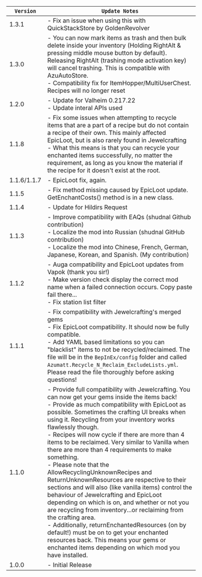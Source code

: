 | `Version`   | `Update Notes`                                                                                                                                                                                                                                                                                                                                                                                                                                                                                                                                                                                                                                                                                                                                                                                                                                                                                                                                                                 |
|-------------|--------------------------------------------------------------------------------------------------------------------------------------------------------------------------------------------------------------------------------------------------------------------------------------------------------------------------------------------------------------------------------------------------------------------------------------------------------------------------------------------------------------------------------------------------------------------------------------------------------------------------------------------------------------------------------------------------------------------------------------------------------------------------------------------------------------------------------------------------------------------------------------------------------------------------------------------------------------------------------|
| 1.3.1       | - Fix an issue when using this with QuickStackStore by GoldenRevolver                                                                                                                                                                                                                                                                                                                                                                                                                                                                                                                                                                                                                                                                                                                                                                                                                                                                                                          |
| 1.3.0       | - You can now mark items as trash and then bulk delete inside your inventory (Holding RightAlt & pressing middle mouse button by default). Releasing RightAlt (trashing mode activation key) will cancel trashing. This is compatible with AzuAutoStore. <br/>- Compatibility fix for ItemHopper/MultiUserChest. Recipes will no longer reset                                                                                                                                                                                                                                                                                                                                                                                                                                                                                                                                                                                                                                  |
| 1.2.0       | - Update for Valheim 0.217.22<br/> - Update interal APIs used                                                                                                                                                                                                                                                                                                                                                                                                                                                                                                                                                                                                                                                                                                                                                                                                                                                                                                                  |
| 1.1.8       | - Fix some issues when attempting to recycle items that are a part of a recipe but do not contain a recipe of their own. This mainly affected EpicLoot, but is also rarely found in Jewelcrafting<br/> - What this means is that you can recycle your enchanted items successfully, no matter the requirement, as long as you know the material if the recipe for it doesn't exist at the root.                                                                                                                                                                                                                                                                                                                                                                                                                                                                                                                                                                                |
| 1.1.6/1.1.7 | - EpicLoot fix, again.                                                                                                                                                                                                                                                                                                                                                                                                                                                                                                                                                                                                                                                                                                                                                                                                                                                                                                                                                         |
| 1.1.5       | - Fix method missing caused by EpicLoot update. GetEnchantCosts() method is in a new class.                                                                                                                                                                                                                                                                                                                                                                                                                                                                                                                                                                                                                                                                                                                                                                                                                                                                                    |
| 1.1.4       | - Update for Hildirs Request                                                                                                                                                                                                                                                                                                                                                                                                                                                                                                                                                                                                                                                                                                                                                                                                                                                                                                                                                   |
| 1.1.3       | - Improve compatibility with EAQs (shudnal Github contribution)<br/> - Localize the mod into Russian (shudnal GitHub contribution)<br/> - Localize the mod into Chinese, French, German, Japanese, Korean, and Spanish. (My contribution)                                                                                                                                                                                                                                                                                                                                                                                                                                                                                                                                                                                                                                                                                                                                      |
| 1.1.2       | - Auga compatibility and EpicLoot updates from Vapok (thank you sir!)<br/> - Make version check display the correct mod name when a failed connection occurs. Copy paste fail there...<br/> - Fix station list filter                                                                                                                                                                                                                                                                                                                                                                                                                                                                                                                                                                                                                                                                                                                                                          |
| 1.1.1       | - Fix compatibility with Jewelcrafting's merged gems<br/> - Fix EpicLoot compatibility. It should now be fully compatible.<br/> - Add YAML based limitations so you can "blacklist" items to not be recycled/reclaimed. The file will be in the `BepInEx/config` folder and called `Azumatt.Recycle_N_Reclaim_ExcludeLists.yml`. Please read the file thoroughly before asking questions!                                                                                                                                                                                                                                                                                                                                                                                                                                                                                                                                                                                      |
| 1.1.0       | - Provide full compatibility with Jewelcrafting. You can now get your gems inside the items back!<br/> - Provide as much compatibility with EpicLoot as possible. Sometimes the crafting UI breaks when using it. Recycling from your inventory works flawlessly though.<br/> - Recipes will now cycle if there are more than 4 items to be reclaimed. Very similar to Vanilla when there are more than 4 requirements to make something.<br/> - Please note that the AllowRecyclingUnknownRecipes and ReturnUnknownResources are respective to their sections and will also (like vanilla items) control the behaviour of Jewelcrafting and EpicLoot depending on which is on, and whether or not you are recycling from inventory...or reclaiming from the crafting area.<br/> - Additionally, returnEnchantedResources (on by default!) must be on to get your enchanted resources back. This means your gems or enchanted items depending on which mod you have installed. |
| 1.0.0       | - Initial Release                                                                                                                                                                                                                                                                                                                                                                                                                                                                                                                                                                                                                                                                                                                                                                                                                                                                                                                                                              |